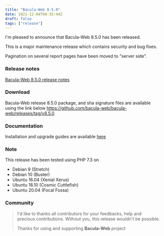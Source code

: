 ```yaml
---
title: "Bacula-Web 8.5.0"
date: 2021-12-04T08:35:44Z
draft: false
tags: ["release"]
---
```


I'm pleased to announce that Bacula-Web 8.5.0 has been released.

This is a major maintenance release which contains security and bug fixes.

Pagination on several report pages have been moved to "server side".

<!--more-->

### Release notes

[Bacula-Web 8.5.0 release notes](https://github.com/bacula-web/bacula-web/releases/tag/v8.5.0)

### Download

Bacula-Web release 8.5.0 package, and sha signature files are available using the link below
https://github.com/bacula-web/bacula-web/releases/tag/v8.5.0

### Documentation

Installation and upgrade guides are available [here](https://docs.bacula-web.org/en/latest/)

### Note

This release has been tested using PHP 7.3 on

- Debian 9 (Stretch)
- Debian 10 (Buster)
- Ubuntu 16.04 (Xenial Xerus)
- Ubuntu 18.10 (Cosmic Cuttlefish)
- Ubuntu 20.04 (Focal Fossa)

### Community

> I'd like to thanks all contributors for your feedbacks, help and precious contributions.
> Without you, this release wouldn't be possible.
>
> Thanks for using and supporting **Bacula-Web** project
